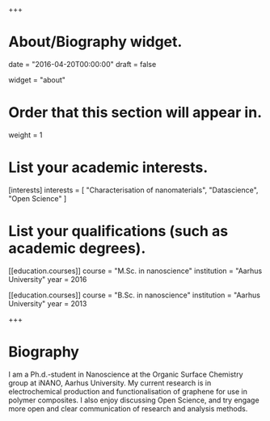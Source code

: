+++
# About/Biography widget.

date = "2016-04-20T00:00:00"
draft = false

widget = "about"

# Order that this section will appear in.
weight = 1

# List your academic interests.
[interests]
  interests = [
    "Characterisation of nanomaterials",
    "Datascience",
    "Open Science"
  ]

# List your qualifications (such as academic degrees).
[[education.courses]]
  course = "M.Sc. in nanoscience"
  institution = "Aarhus University"
  year = 2016

[[education.courses]]
  course = "B.Sc. in nanoscience"
  institution = "Aarhus University"
  year = 2013


+++

# Biography
I am a Ph.d.-student in Nanoscience at the Organic Surface Chemistry group at iNANO, Aarhus University. My current research is in electrochemical production and functionalisation of graphene for use in polymer composites. I also enjoy discussing Open Science, and try engage more open and clear communication of research and analysis methods. 